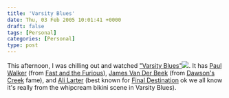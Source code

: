 ```yaml
---
title: 'Varsity Blues'
date: Thu, 03 Feb 2005 10:01:41 +0000
draft: false
tags: [Personal]
categories: [Personal]
type: post
---
```


This afternoon, I was chilling out and watched ["Varsity Blues"](http://www.imdb.com/title/tt0139699/)![](http://ia.imdb.com/media/imdb/01/I/81/56/31m.jpg). It has [Paul Walker](http://www.imdb.com/name/nm0908094/) (from [Fast and the Furious](http://www.imdb.com/title/tt0232500/)), [James Van Der Beek](http://www.imdb.com/name/nm0004735/) (from [Dawson's Creek](http://www.imdb.com/title/tt0118300/) fame), and [Ali Larter](http://www.imdb.com/name/nm0005123/) (best known for [Final Destination](http://www.imdb.com/title/tt0195714/) ok we all know it's really from the whipcream bikini scene in Varsity Blues).